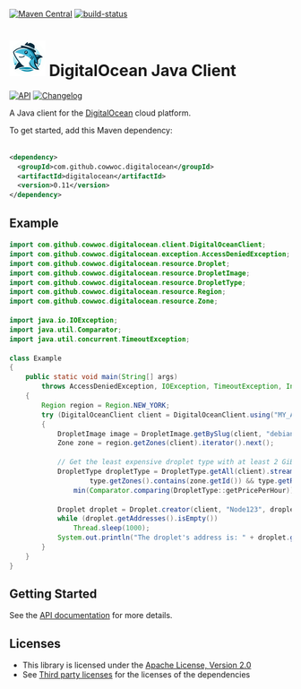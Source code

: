 [![Maven Central](https://maven-badges.herokuapp.com/maven-central/com.github.cowwoc.digitalocean/digitalocean/badge.svg)](https://search.maven.org/search?q=g:com.github.cowwoc.digitalocean)
[![build-status](../../workflows/Build/badge.svg)](../../actions?query=workflow%3Abuild)

# <img src="docs/logo.svg" width=64 height=64 alt="logo"> DigitalOcean Java Client

[![API](https://img.shields.io/badge/api_docs-5B45D5.svg)](https://cowwoc.github.io/digitalocean/0.11/)
[![Changelog](https://img.shields.io/badge/changelog-A345D5.svg)](docs/changelog.md)

A Java client for the [DigitalOcean](https://www.digitalocean.com/) cloud platform.

To get started, add this Maven dependency:

```xml

<dependency>
  <groupId>com.github.cowwoc.digitalocean</groupId>
  <artifactId>digitalocean</artifactId>
  <version>0.11</version>
</dependency>
```

## Example

```java
import com.github.cowwoc.digitalocean.client.DigitalOceanClient;
import com.github.cowwoc.digitalocean.exception.AccessDeniedException;
import com.github.cowwoc.digitalocean.resource.Droplet;
import com.github.cowwoc.digitalocean.resource.DropletImage;
import com.github.cowwoc.digitalocean.resource.DropletType;
import com.github.cowwoc.digitalocean.resource.Region;
import com.github.cowwoc.digitalocean.resource.Zone;

import java.io.IOException;
import java.util.Comparator;
import java.util.concurrent.TimeoutException;

class Example
{
	public static void main(String[] args)
		throws AccessDeniedException, IOException, TimeoutException, InterruptedException
	{
		Region region = Region.NEW_YORK;
		try (DigitalOceanClient client = DigitalOceanClient.using("MY_ACCESS_TOKEN"))
		{
			DropletImage image = DropletImage.getBySlug(client, "debian-12-x64");
			Zone zone = region.getZones(client).iterator().next();

			// Get the least expensive droplet type with at least 2 GiB of memory
			DropletType dropletType = DropletType.getAll(client).stream().filter(type ->
					type.getZones().contains(zone.getId()) && type.getRamInMiB() >= 2 * 1024).
				min(Comparator.comparing(DropletType::getPricePerHour)).orElseThrow();

			Droplet droplet = Droplet.creator(client, "Node123", dropletType.getId(), image).create();
			while (droplet.getAddresses().isEmpty())
				Thread.sleep(1000);
			System.out.println("The droplet's address is: " + droplet.getAddresses().iterator().next());
		}
	}
}
```

## Getting Started

See the [API documentation](https://cowwoc.github.io/digitalocean/0.11/) for more details.

## Licenses

* This library is licensed under the [Apache License, Version 2.0](LICENSE)
* See [Third party licenses](LICENSE-3RD-PARTY.md) for the licenses of the dependencies